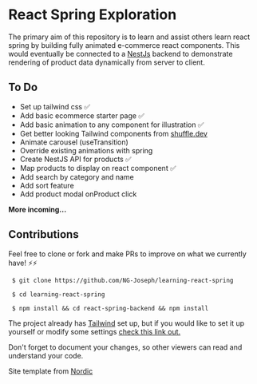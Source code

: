 # React Spring Exploration

The primary aim of this repository is to learn and assist others learn react spring by building fully animated e-commerce react components. This would eventually be connected to a [NestJs](http://www.docs.nestjs.com) backend to demonstrate rendering of product data dynamically from server to client.


## To Do

- Set up tailwind css ✅
- Add basic ecommerce starter page ✅
- Add basic animation to any component for illustration ✅
- Get better looking Tailwind components from [shuffle.dev](https://www.shuffle.dev)
- Animate carousel (useTransition)
- Override existing animations with spring 
- Create NestJS API for products ✅
- Map products to display on react component ✅
- Add search by category and name
- Add sort feature 
- Add product modal onProduct click




 **More incoming...**


## Contributions

Feel free to clone or fork and make PRs to improve on what we currently have! ⚡⚡

` $ git clone https://github.com/NG-Joseph/learning-react-spring`


` $ cd learning-react-spring`


` $ npm install && cd react-spring-backend && npm install`



The project already has [Tailwind](https://tailwindcss.com/) set up, but if you would like to set it up yourself or modify some settings [check this link out.](https://www.smashingmagazine.com/2020/02/tailwindcss-react-project/)

Don't forget to document your changes, so other viewers can read and understand your code. 

Site template from [Nordic](https://savoy.nordicmade.com/)



